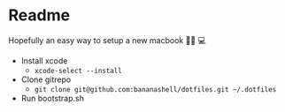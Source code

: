 # Readme

Hopefully an easy way to setup a new macbook 👍🏼 💻

- Install xcode
  - `xcode-select --install`
- Clone gitrepo
  - `git clone git@github.com:bananashell/dotfiles.git ~/.dotfiles`
- Run bootstrap.sh
